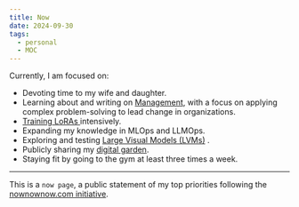 ```yaml
---
title: Now
date: 2024-09-30
tags:
  - personal
  - MOC
---
```


Currently, I am focused on:
- Devoting time to my wife and daughter.
- Learning about and writing on [Management](mocs/moc-management.md), with a focus on applying complex problem-solving to lead change in organizations.
- [Training LoRAs ](Training%20a%20Personal%20LoRA%20on%20Replicate%20Using%20FLUX.1-dev.md) intensively.
- Expanding my knowledge in MLOps and LLMOps.
- Exploring and testing [Large Visual Models (LVMs)](The%20Rise%20of%20the%20Dataset%20Engineer.md) .
- Publicly sharing my [digital garden](mocs/digital-garden.md).
- Staying fit by going to the gym at least three times a week.

---
This is a `now page`, a public statement of my top priorities following the [nownownow.com initiative](https://nownownow.com/about). 